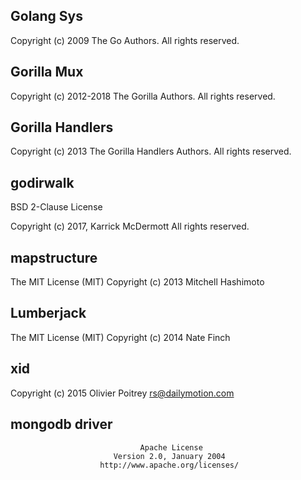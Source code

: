 ## Golang Sys
Copyright (c) 2009 The Go Authors. All rights reserved.

## Gorilla Mux
Copyright (c) 2012-2018 The Gorilla Authors. All rights reserved.

## Gorilla Handlers
Copyright (c) 2013 The Gorilla Handlers Authors. All rights reserved.

## godirwalk
BSD 2-Clause License

Copyright (c) 2017, Karrick McDermott
All rights reserved.

## mapstructure
The MIT License (MIT)
Copyright (c) 2013 Mitchell Hashimoto

## Lumberjack
The MIT License (MIT)
Copyright (c) 2014 Nate Finch 

## xid
Copyright (c) 2015 Olivier Poitrey <rs@dailymotion.com>

## mongodb driver
                                 Apache License
                           Version 2.0, January 2004
                        http://www.apache.org/licenses/
